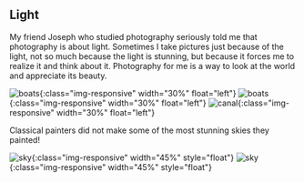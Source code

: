 ## Light

My friend Joseph who studied photography seriously told me that photography is about light. Sometimes I take pictures just because of the light, not so much because the light is stunning, but because it forces me to realize it and think about it. Photography for me is a way to look at the world and appreciate its beauty.


![boats]({{site.baseurl}}/photography/places/light/IMG_1470.JPG){:class="img-responsive" width="30%" float="left"}
![boats]({{site.baseurl}}/photography/places/light/IMG_1482.JPG){:class="img-responsive" width="30%" float="left"} 
![canal]({{site.baseurl}}/photography/places/light/IMG_1475.JPG){:class="img-responsive" width="30%" float="left"}

Classical painters did not make some of the most stunning skies they painted!

![sky]({{site.baseurl}}/photography/places/light/IMG_0448.JPG){:class="img-responsive" width="45%" style="float"}
![sky]({{site.baseurl}}/photography/places/light/IMG_6692.JPG){:class="img-responsive" width="45%" style="float"}

